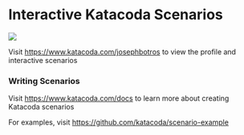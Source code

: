 # Interactive Katacoda Scenarios

[![](http://shields.katacoda.com/katacoda/josephbotros/count.svg)](https://www.katacoda.com/josephbotros "Get your profile on Katacoda.com")

Visit https://www.katacoda.com/josephbotros to view the profile and interactive scenarios

### Writing Scenarios
Visit https://www.katacoda.com/docs to learn more about creating Katacoda scenarios

For examples, visit https://github.com/katacoda/scenario-example
